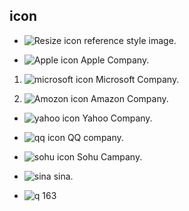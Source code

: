 ## icon


*  ![Resize icon][2]  reference style image.

* ![Apple icon][3]   Apple Company.

1. ![microsoft icon][4]   Microsoft Company.

2. ![Amozon icon][5]  Amazon Company.

* ![yahoo icon][6]  Yahoo Company.

* ![qq icon][7]  QQ company.

* ![sohu icon][8] Sohu Campany.

* ![sina][9] sina.

* ![q][10] 163


[2]: http://resizesafari.com/favicon.ico "Title"
[3]: http://www.apple.com/favicon.ico "Apple"
[4]: http://www.microsoft.com/favicon.ico "Microsoft"
[5]: http://www.amazon.com/favicon.ico "Amazon" 
[6]: http://www.yahoo.com/favicon.ico "Yahoo"
[7]: http://www.qq.com/favicon.ico "QQ"
[8]: http://www.sohu.com/favicon.ico "Sohu"
[9]: http://www.sina.com/favicon.ico "Sina"
[10]:http://www.163.com/favicon.ico "163"


